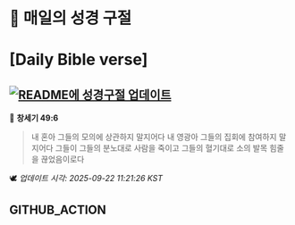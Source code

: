 # 🙏 매일의 성경 구절
# [Daily Bible verse]
## [![README에 성경구절 업데이트](https://github.com/DONGSUKA/first_test/actions/workflows/update-readme-bible.yml/badge.svg)](https://github.com/DONGSUKA/first_test/actions/workflows/update-readme-bible.yml)
<!-- START_BIBLE_VERSE -->
📖 **창세기 49:6**
> 내 혼아 그들의 모의에 상관하지 말지어다 내 영광아 그들의 집회에 참여하지 말지어다 그들이 그들의 분노대로 사람을 죽이고 그들의 혈기대로 소의 발목 힘줄을 끊었음이로다

🕊️ _업데이트 시각: 2025-09-22 11:21:26 KST_
  <!-- END_BIBLE_VERSE -->
## GITHUB_ACTION
